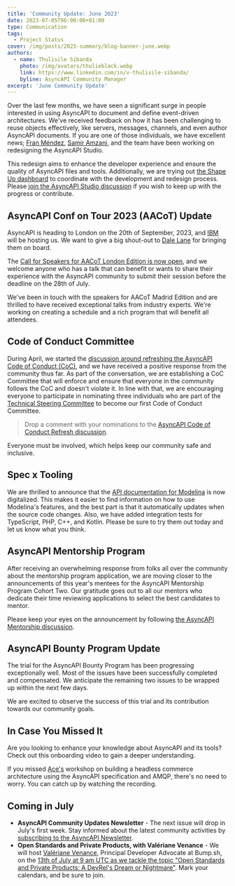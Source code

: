 ```yaml
---
title: 'Community Update: June 2023'
date: 2023-07-05T06:00:00+01:00
type: Communication
tags:
  - Project Status
cover: /img/posts/2023-summary/blog-banner-june.webp
authors:
  - name: Thulisile Sibanda
    photo: /img/avatars/thulieblack.webp
    link: https://www.linkedin.com/in/v-thulisile-sibanda/
    byline: AsyncAPI Community Manager
excerpt: 'June Community Update'
---
```


Over the last few months, we have seen a significant surge in people interested in using AsyncAPI to document and define event-driven architectures. We've received feedback on how it has been challenging to reuse objects effectively, like servers, messages, channels, and even author AsyncAPI documents. If you are one of those individuals, we have excellent news; [Fran Méndez](https://www.linkedin.com/in/fmvilas), [Samir Amzani](https://www.linkedin.com/in/amzani/), and the team have been working on redesigning the AsyncAPI Studio.

This redesign aims to enhance the developer experience and ensure the quality of AsyncAPI files and tools. Additionally, we are trying out [the Shape Up dashboard](https://shapeit.app/projects/org/asyncapi/16) to coordinate with the development and redesign process. Please [join the AsyncAPI Studio discussion](https://github.com/asyncapi/studio/issues/634) if you wish to keep up with the progress or contribute.

## AsyncAPI Conf on Tour 2023 (AACoT) Update

AsyncAPI is heading to London on the 20th of September, 2023, and [IBM](https://www.ibm.com/) will be hosting us. We want to give a big shout-out to [Dale Lane](https://www.linkedin.com/in/dalelane) for bringing them on board.

The [Call for Speakers for AACoT London Edition is now open](https://conference.asyncapi.com/), and we welcome anyone who has a talk that can benefit or wants to share their experience with the AsyncAPI community to submit their session before the deadline on the 28th of July.

We've been in touch with the speakers for AACoT Madrid Edition and are thrilled to have received exceptional talks from industry experts. We're working on creating a schedule and a rich program that will benefit all attendees.

## Code of Conduct Committee

During April, we started the [discussion around refreshing the AsyncAPI Code of Conduct (CoC)](https://github.com/orgs/asyncapi/discussions/682), and we have received a positive response from the community thus far. As part of the conversation, we are establishing a CoC Committee that will enforce and ensure that everyone in the community follows the CoC and doesn't violate it.
In line with that, we are encouraging everyone to participate in nominating three individuals who are part of the [Technical Steering Committee](https://www.asyncapi.com/community/tsc) to become our first Code of Conduct Committee.

> Drop a comment with your nominations to the [AsyncAPI Code of Conduct Refresh discussion](https://github.com/orgs/asyncapi/discussions/682).

Everyone must be involved, which helps keep our community safe and inclusive.

## Spec x Tooling

We are thrilled to announce that the [API documentation for Modelina](https://modelina.org/docs/api) is now digitalized. This makes it easier to find information on how to use Modelina's features, and the best part is that it automatically updates when the source code changes. Also, we have added integration tests for TypeScript, PHP, C++, and Kotlin. Please be sure to try them out today and let us know what you think.

## AsyncAPI Mentorship Program

After receiving an overwhelming response from folks all over the community about the mentorship program application, we are moving closer to the announcements of this year's mentees for the AsyncAPI Mentorship Program Cohort Two. Our gratitude goes out to all our mentors who dedicate their time reviewing applications to select the best candidates to mentor.

Please keep your eyes on the announcement by following [the AsyncAPI Mentorship discussion](https://github.com/orgs/asyncapi/discussions/689#discussioncomment-6028934).

## AsyncAPI Bounty Program Update

The trial for the AsyncAPI Bounty Program has been progressing exceptionally well. Most of the issues have been successfully completed and compensated. We anticipate the remaining two issues to be wrapped up within the next few days.

We are excited to observe the success of this trial and its contribution towards our community goals.

## In Case You Missed It

Are you looking to enhance your knowledge about AsyncAPI and its tools? Check out this onboarding video to gain a deeper understanding.

<YouTube id="XfQjh16D1NA" />

If you missed [Ace's](https://www.linkedin.com/in/acebuild/) workshop on building a headless commerce architecture using the AsyncAPI specification and AMQP, there's no need to worry. You can catch up by watching the recording.

<YouTube id="V3Op2A08UQs" />

## Coming in July

- **AsyncAPI Community Updates Newsletter** - The next issue will drop in July's first week. Stay informed about the latest community activities by [subscribing to the AsyncAPI Newsletter](https://www.asyncapi.com/newsletter).
- **Open Standards and Private Products, with Valériane Venance** - We will host [Valériane Venance](https://www.linkedin.com/in/vvenance/), Principal Developer Advocate at Bump.sh, on the [13th of July at 9 am UTC as we tackle the topic "Open Standards and Private Products: A DevRel's Dream or Nightmare"](https://github.com/asyncapi/community/issues/775). Mark your calendars, and be sure to join.
